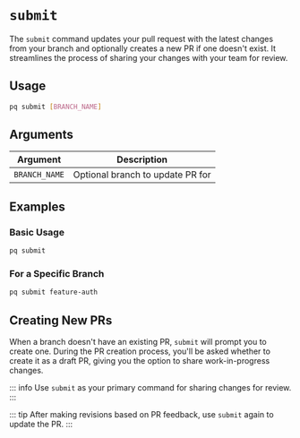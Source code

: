 # `submit`

The `submit` command updates your pull request with the latest changes from your branch and optionally creates a new PR if one doesn't exist. It streamlines the process of sharing your changes with your team for review.

## Usage

```bash
pq submit [BRANCH_NAME]
```

## Arguments

| Argument | Description |
|----------|-------------|
| `BRANCH_NAME` | Optional branch to update PR for |

## Examples

### Basic Usage

```bash
pq submit
```

### For a Specific Branch

```bash
pq submit feature-auth
```

## Creating New PRs

When a branch doesn't have an existing PR, `submit` will prompt you to create one. During the PR creation process, you'll be asked whether to create it as a draft PR, giving you the option to share work-in-progress changes.

::: info
Use `submit` as your primary command for sharing changes for review.
:::

::: tip
After making revisions based on PR feedback, use `submit` again to update the PR.
:::
